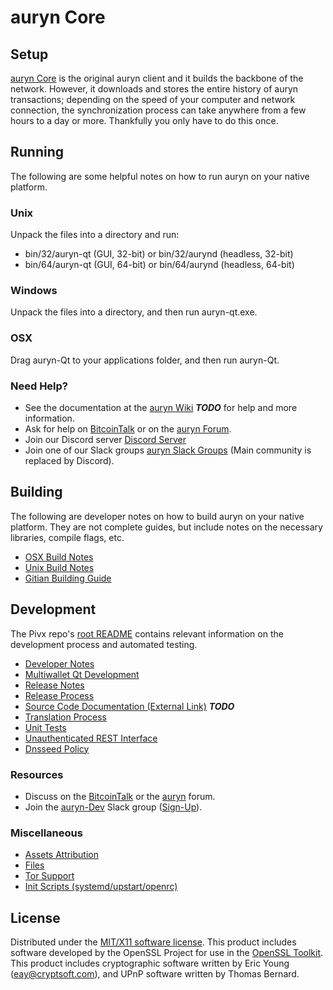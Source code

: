 auryn Core
=====================

Setup
---------------------
[auryn Core](http://aurynchain.org/wallet) is the original auryn client and it builds the backbone of the network. However, it downloads and stores the entire history of auryn transactions; depending on the speed of your computer and network connection, the synchronization process can take anywhere from a few hours to a day or more. Thankfully you only have to do this once.

Running
---------------------
The following are some helpful notes on how to run auryn on your native platform.

### Unix

Unpack the files into a directory and run:

- bin/32/auryn-qt (GUI, 32-bit) or bin/32/aurynd (headless, 32-bit)
- bin/64/auryn-qt (GUI, 64-bit) or bin/64/aurynd (headless, 64-bit)

### Windows

Unpack the files into a directory, and then run auryn-qt.exe.

### OSX

Drag auryn-Qt to your applications folder, and then run auryn-Qt.

### Need Help?

* See the documentation at the [auryn Wiki](https://en.bitcoin.it/wiki/Main_Page) ***TODO***
for help and more information.
* Ask for help on [BitcoinTalk](https://bitcointalk.org/index.php?topic=1262920.0) or on the [auryn Forum](http://forum.auryn.org/).
* Join our Discord server [Discord Server](https://discord.aurynchain.org)
* Join one of our Slack groups [auryn Slack Groups](https://aurynchain.org/slack-logins/) (Main community is replaced by Discord).

Building
---------------------
The following are developer notes on how to build auryn on your native platform. They are not complete guides, but include notes on the necessary libraries, compile flags, etc.

- [OSX Build Notes](build-osx.md)
- [Unix Build Notes](build-unix.md)
- [Gitian Building Guide](gitian-building.md)

Development
---------------------
The Pivx repo's [root README](https://github.com/auryn-Project/auryn/blob/master/README.md) contains relevant information on the development process and automated testing.

- [Developer Notes](developer-notes.md)
- [Multiwallet Qt Development](multiwallet-qt.md)
- [Release Notes](release-notes.md)
- [Release Process](release-process.md)
- [Source Code Documentation (External Link)](https://dev.visucore.com/bitcoin/doxygen/) ***TODO***
- [Translation Process](translation_process.md)
- [Unit Tests](unit-tests.md)
- [Unauthenticated REST Interface](REST-interface.md)
- [Dnsseed Policy](dnsseed-policy.md)

### Resources

* Discuss on the [BitcoinTalk](https://bitcointalk.org/index.php?topic=1262920.0) or the [auryn](http://forum.auryn.org/) forum.
* Join the [auryn-Dev](https://auryn-dev.slack.com/) Slack group ([Sign-Up](https://auryn-dev.herokuapp.com/)).

### Miscellaneous
- [Assets Attribution](assets-attribution.md)
- [Files](files.md)
- [Tor Support](tor.md)
- [Init Scripts (systemd/upstart/openrc)](init.md)

License
---------------------
Distributed under the [MIT/X11 software license](http://www.opensource.org/licenses/mit-license.php).
This product includes software developed by the OpenSSL Project for use in the [OpenSSL Toolkit](https://www.openssl.org/). This product includes
cryptographic software written by Eric Young ([eay@cryptsoft.com](mailto:eay@cryptsoft.com)), and UPnP software written by Thomas Bernard.
